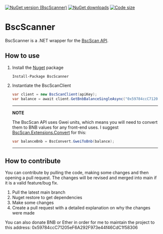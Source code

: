 [![NuGet version (BscScanner)](https://img.shields.io/github/license/pippinmole/bscscanner?style=for-the-badge)](https://www.nuget.org/packages/BscScanner)
[![NuGet downloads](https://img.shields.io/nuget/dt/BscScanner?style=for-the-badge)](https://www.nuget.org/packages/BscScanner)
[![Code size](https://img.shields.io/github/languages/code-size/pippinmole/bscscanner?style=for-the-badge)](https://github.com/pippinmole/BscScanner)

# BscScanner

BscScanner is a .NET wrapper for the [BscScan API](https://bscscan.com/apis).

## How to use

1. Install the [Nuget](https://www.nuget.org/packages/BscScanner) package
    ```cli
    Install-Package BscScanner
    ```
2. Instantiate the BscScanClient
    ```cs
    var client = new BscScanClient(apiKey);
    var balance = await client.GetBnbBalanceSingleAsync("0x59784ccC71205eF6A292F973e44f46CdC1f58306");
    ```

   ---
   **NOTE**

   The BscScan API uses Gwei units, which means you will need to convert them to BNB values for any front-end uses. I suggest [BscScan.Extensions.Convert](https://www.nuget.org/packages/BscScanner.Extensions.Convert/) for this:

   ```cs
   var balanceBnb = BscConvert.GweiToBnb(balance);
   ```
   ---

## How to contribute

You can contribute by pulling the code, making some changes and then opening a pull request. The changes will be revised and merged into main if it is a valid feature/bug fix.

1. Pull the latest main branch
2. Nuget restore to get dependencies
3. Make some changes
4. Create a pull request with a detailed explanation on why the changes were made

You can also donate BNB or Ether in order for me to maintain the project to this address: 0x59784ccC71205eF6A292F973e44f46CdC1f58306
